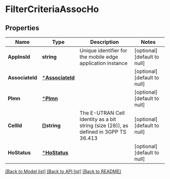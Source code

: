 # FilterCriteriaAssocHo

## Properties
Name | Type | Description | Notes
------------ | ------------- | ------------- | -------------
**AppInsId** | **string** | Unique identifier for the mobile edge application instance | [optional] [default to null]
**AssociateId** | [***AssociateId**](AssociateId.md) |  | [optional] [default to null]
**Plmn** | [***Plmn**](Plmn.md) |  | [optional] [default to null]
**CellId** | **[]string** | The E-UTRAN Cell Identity as a bit string (size (28)), as defined in 3GPP TS 36.413 | [optional] [default to null]
**HoStatus** | [***HoStatus**](HoStatus.md) |  | [optional] [default to null]

[[Back to Model list]](../README.md#documentation-for-models) [[Back to API list]](../README.md#documentation-for-api-endpoints) [[Back to README]](../README.md)


